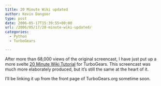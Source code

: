 ```yaml
---
title: 20 Minute Wiki updated
author: Kevin Dangoor
type: post
date: 2006-05-17T15:39:55+00:00
url: /2006/05/17/20-minute-wiki-updated/
categories:
  - Python
  - TurboGears

---
```

After more than 68,000 views of the original screencast, I have just put up a more svelte [20 Minute Wiki Tutorial][1] for TurboGears. This screencast was much more elaborately produced, but it&#8217;s still the same at the heart of it.

I&#8217;ll be linking it up from the front page of TurboGears.org sometime soon.

 [1]: http://www.turbogears.org/preview/docs/tutorials/wiki20/